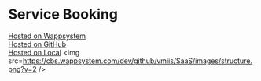 # Service Booking
<a target=_blank href=https://cbs.wappsystem.com/dev/github/software-as-a-service/Service-Booking/index.html>Hosted on Wappsystem</a><br>
<a target=_blank href=https://htmlpreview.github.io/?https://raw.githubusercontent.com/software-as-a-service/Service-Booking/master/github.html>Hosted on GitHub</a><br>
<a target=_blank href=http://127.0.0.1:8000/software-as-a-service/Service-Booking/local.html>Hosted on Local</a>
<img src=https://cbs.wappsystem.com/dev/github/vmiis/SaaS/images/structure.png?v=2 />
